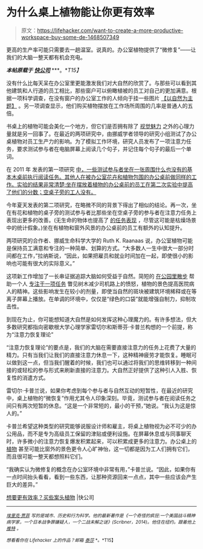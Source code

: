 # 为什么桌上植物能让你更有效率

> 原文：<https://lifehacker.com/want-to-create-a-more-productive-workspace-buy-some-de-1468507349>

更高的生产率可能只需要去一趟温室。说真的。办公室植物提供了“微修复”——让我们的大脑一整天都有机会充电。



***本帖原载于*** [***快公司***](http://www.fastcodesign.com/3021742/evidence/want-to-be-more-productive-buy-some-desk-plants) ***。**T15】*

没有什么比每天呆在办公室里更能激发我们对大自然的欣赏了。与那些可以看到其他建筑和人行道的员工相比，那些窗户可以俯瞰植被的员工对自己的更加满意。根据一项科学调查，在没有窗户的办公室工作的人倾向于挂一些图片 [【以自然为主题】](http://go.redirectingat.com/?id=33330X911647&site=lifehacker.com&xs=1&isjs=1&url=http%3A%2F%2Feab.sagepub.com%2Fcontent%2F18%2F5%2F623.short&xguid=aa239e7ce91f960e98de4a16e1de2f2d&xcreo=0&sref=http%3A%2F%2Flifehacker.com%2F&xtz=300&abp=1) 。另一项调查显示，他们购买植物摆放在工作场所周围的几率是普通人的五倍。

书桌上的植物可能会美化一个地方，但它们是否拥有除了 [视觉魅力](https://lifehacker.com/the-sunlit-surrounded-by-nature-workspace-5883343) 之外的心理力量就是另一回事了。在最近的两项研究中，由挪威学者领导的研究小组测试了办公桌植物对员工生产力的影响。为了模拟工作环境，研究人员发布了一项注意力任务，要求测试参与者在电脑屏幕上阅读几个句子，并记住每个句子的最后一个单词。

在 2011 年 发表的第一项研究 [中，一些测试参与者坐在一张周围什么也没有的基本木桌前执行阅读任务。其他人在被办公室花卉和植物包围的办公桌前做同样的工作。实验的结果非常清楚:坐在摆放着植物的办公桌前的员工在第二次实验中提高了他们的分数；空桌子旁的工人没有。](http://www.sciencedirect.com/science/article/pii/S0272494410001027?np=y)

今年夏天发表的第二项研究，在略微不同的背景下得出了相似的结论。再一次，坐在有花和植物的桌子旁的测试参与者比那些坐在空桌子旁的参与者在注意力任务上表现出更多的改善。(无生命的物体也提高了 [的任务表现](https://lifehacker.com/do-distractions-help-you-work-better-1178468917) ，尽管这可能是枯燥场景中的统计假象。)坐在有植物和窗外风景的办公桌前的员工有额外的认知提升。

两项研究的合作者、挪威生命科学大学的 Ruth K. Raanaas 说，办公室植物可能是保持员工满意和专注的一种简单、划算的方式。“大多数人一生中很大一部分时间都在工作，”拉纳斯说，“因此，如果把雇员和就业时间加在一起，即使很小的影响也可能有很大的实际意义。”

这项新工作增加了一长串证据追踪大脑如何受益于自然。简短的 [在公园里散步](http://www.theatlanticcities.com/arts-and-lifestyle/2012/07/how-urban-parks-enhance-your-brain/2586/) 帮助一个人 [专注于一项任务](https://lifehacker.com/a-half-hour-walk-can-make-a-big-difference-even-if-it-5872377) 瞥见树木减少司机路上的愤怒，植物的景色提高医院病人的精神。这些影响发生在较小的剂量，即使当自然的斑块被建筑环境稀释或在等离子屏幕上播放。在单调的环境中，仅仅是“绿色的口袋”就能增强自制力，抑制攻击性。

到现在为止，你可能想知道大自然是如何发挥这种心理魔力的。有许多想法，但大多数研究都指向密歇根大学心理学家雷切尔和斯蒂芬·卡普兰构想的一个前提，称为“注意力恢复理论”

“注意力恢复理论”的要点是，我们的大脑在需要直接注意力的任务上花费了大量的精力。只有当我们让我们的直接注意力休息一下，这种精神疲劳才能恢复。睡眠可以做到这一点，但当我们醒着的时候，我们也可以通过将我们的思维转移到一种间接的或轻松的参与形式来刷新直接的注意力。大自然正好提供了这种引人入胜、恢复性的消遣方式。

雷切尔·卡普兰说，如果你考虑到每个参与者与自然互动的短暂性，在最近的研究中，桌上植物的“微恢复”作用尤其令人印象深刻。毕竟，测试参与者在阅读任务之间只有两次短暂的休息。“这是一个非常短的，最小的干预，”她说。“我认为这是惊人的。”

卡普兰希望这种类型的研究能够说服设计师和雇主，将桌上植物视为必不可少的办公用品，而不是专为高级员工保留的津贴或便利设施。在屏幕休息或与同事聊天时，许多微小的注意力恢复爆发积累起来，可以积累成更多的注意力。办公桌上的 [植物](https://lifehacker.com/fix-the-most-common-reasons-your-houseplants-are-dying-1188865310) 甚至可能比窗外的景色更令人心旷神怡，这一切都是因为工人们拥有它们，而且很可能一整天都想照料它们。

“我确实认为微修复的概念在办公室环境中非常有用，”卡普兰说。“因此，如果你有一点时间抬头看看，看到一些东西，让那种资源回来一点点，其中一些应该会产生巨大的差异。”

[想要更有效率？买些案头植物](http://www.fastcodesign.com/3021742/evidence/want-to-be-more-productive-buy-some-desk-plants) |快公司

* * *

[<small>*埃里克·贾菲*</small>](http://www.eric-jaffe.com/) <small>*写的是城市、历史和行为科学。他的最新著作是《一个奇怪的疯狂:一个美国战斗精神病学家，一个日本战争罪嫌疑人，一个二战未解之谜》(Scribner，2014)。他住在纽约。跟着他上*</small> [<small>*推特*</small>](https://twitter.com/e_jaffe) <small>*。*</small>

<small>*想看看你在 Lifehacker 上的作品？邮箱*</small> [<small>*泰莎*</small>](https://mail.google.com/mail/?view=cm&fs=1&tf=1&to=tessa@lifehacker.com) <small>*。*T15】</small>